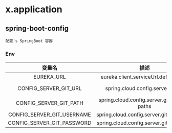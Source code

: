 # x.application

## spring-boot-config

    配置's SpringBoot 容器
    
### Env

|变量名|描述|默认值|
|:---:|:---:|:---:|
|EUREKA_URL|eureka.client.serviceUrl.defaultZone|http://center:8080/eureka/|
|CONFIG_SERVER_GIT_URL|spring.cloud.config.server.git.uri|https://github.com/x-application/config.git|
|CONFIG_SERVER_GIT_PATH|spring.cloud.config.server.git.search-paths|/config|
|CONFIG_SERVER_GIT_USERNAME|spring.cloud.config.server.git.username|root|
|CONFIG_SERVER_GIT_PASSWORD|spring.cloud.config.server.git.password|password|